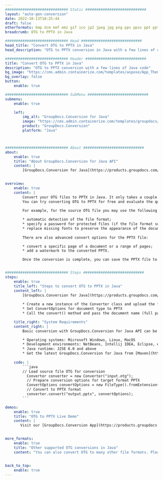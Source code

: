 ```yaml
---
############################# Static ############################
layout: "auto-gen-conversion"
date: 2022-10-13T18:25:44
draft: false
otherformats: bmp dcm emf emz gif ico jp2 jpeg jpg png pps ppsx ppt pptx psb psd svg svgz tga tif tiff webp wmf wmz
breadcrumb: OTG to PPTX in Java

############################# Head ############################
head_title: "Convert OTG to PPTX in Java"
head_description: "OTG to PPTX conversion in Java with a few lines of code. Convert over 160 file formats using the GroupDocs document conversion API for Java"

############################# Header ############################
title: "Convert OTG to PPTX in Java"
description: "OTG to PPTX conversion with a few lines of Java code"
bg_image: "https://cms.admin.containerize.com/templates/aspose/App_Themes/V3/images/bg/header1.png"
bg_overlay: false
button:
    enable: true

############################# SubMenu ############################
submenu:
    enable: true

    left:
        img_alt: "GroupDocs.Conversion for Java"
        image: "https://cms.admin.containerize.com/templates/groupdocs/images/product-logos/90x90-noborder/groupdocs-conversion-java.png"
        product: "GroupDocs.Conversion"
        platform: "Java"



############################# About ############################
about:
    enable: true
    title: "About GroupDocs.Conversion for Java API"
    content: |
        [GroupDocs.Conversion for Java](https://products.groupdocs.com/conversion/java/) is an advanced file format conversion API for converting between popular image and document formats such as Microsoft Office, OpenDocument, PDF, HTML, email, CAD. and much more with just a few lines of code. The native API automatically detects the formats of the original documents and offers many options for customizing the converted documents. Along with the function of extracting information from a document, it also supports caching of the conversion results to the local disk by default. However, any type of cache storage can be supported by implementing the appropriate interfaces - Amazon S3, Dropbox, Google Drive, Windows Azure, Reddis, or any others.
    

overview:
    enable: true
    content: |
        Convert your OTG files to PPTX in Java. It only takes a couple of lines of Java code on any platform of your choice, such as Windows, Linux, macOS.
        You can try converting OTG to PPTX for free and evaluate the quality of the conversion results. Along with simple file conversion scripts, you can try more sophisticated options for loading the OTG source file and storing the PPTX output. 
        
        For example, for the source OTG file you may use the following load options:

        * automatic detection of the file format;
        * specify a password for protected files (if the file format supports it);
        * replace missing fonts to preserve the appearance of the document.
        
        There are also advanced convert options for the PPTX file:

        * convert a specific page of a document or a range of pages;
        * add a watermark to the converted PPTX.

        Once the conversion is complete, you can save the PPTX file to your local file path or to any third party storage such as FTP, Amazon S3, Google Drive, Dropbox etc. Please note - to convert OTG to PPTX, you do not need to install any additional software, such as MS Office, Open Office, Adobe Acrobat Reader etc.


############################# Steps ############################
steps:
    enable: true
    title_left: "Steps to convert OTG to PPTX in Java"
    content_left: |
        [GroupDocs.Conversion for Java](https://products.groupdocs.com/conversion/java/) allows developers to easily convert OTG file to PPTX with a few lines of code.
        
        * Create a new instance of the Converter class and upload the file OTG with the full path
        * Set ConvertOptions for document type to PPTX
        * Call the convert() method and pass the document name (full path) and format (PPTX) as a parameter

    title_right: "System Requirements"
    content_right: |
        Basic conversion with GroupDocs.Conversion for Java API can be done with just a few lines of code. Our APIs are supported on all major platforms and operating systems. Before executing the code below, make sure you have the following prerequisites installed on your system.

        * Operating systems: Microsoft Windows, Linux, MacOS
        * Development environments: NetBeans, Intellij IDEA, Eclipse, etc.
        * Java runtime: J2SE 6.0 and above
        * Get the latest GroupDocs.Conversion for Java from [Maven](https://repository.groupdocs.com/webapp/#/artifacts/browse/tree/General/repo/com/groupdocs/groupdocs-conversion)
         
    code: |
        ```java    
        // Load source file OTG for conversion
          Converter converter = new Converter("input.otg");
          // Prepare conversion options for target format PPTX
          ConvertOptions convertOptions = new FileType().fromExtension("pptx").getConvertOptions();
          // Convert to PPTX format
          converter.convert("output.pptx", convertOptions);
        ```

demos:
    enable: true
    title: "OTG to PPTX Live Demo"
    content: |
       Visit our [GroupDocs.Conversion App](https://products.groupdocs.app/conversion/family) website and try OTG to PPTX conversion now. The free demo has the following benefits
          

more_formats:
    enable: true
    title: "Other supported OTG conversions in Java"
    content: "You can also convert OTG to many other file formats. Please see the list below."
       
       
back_to_top:
    enable: true
---
```

